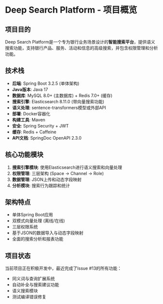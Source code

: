# Deep Search Platform - 项目概览

## 项目目的
Deep Search Platform是一个专为银行业务场景设计的**智能搜索平台**，提供语义搜索功能，支持银行产品、服务、活动和信息的高级搜索，并包含权限管理和分析功能。

## 技术栈
- **后端**: Spring Boot 3.2.5 (单体架构)
- **Java版本**: Java 17
- **数据库**: MySQL 8.0+ (主数据库) + Redis 7.0+ (缓存)
- **搜索引擎**: Elasticsearch 8.11.0 (带向量搜索功能)
- **语义处理**: sentence-transformers模型或外部API
- **部署**: Docker容器化
- **构建工具**: Maven
- **安全**: Spring Security + JWT
- **缓存**: Redis + Caffeine
- **API文档**: SpringDoc OpenAPI 2.3.0

## 核心功能模块
1. **搜索引擎模块**: 使用Elasticsearch进行语义搜索和向量处理
2. **权限管理**: 三层架构 (Space → Channel → Role)
3. **数据管理**: JSON上传和动态字段映射
4. **分析模块**: 搜索行为跟踪和统计

## 架构特点
- 单体Spring Boot应用
- 双模式向量处理 (离线/在线)
- 三层权限系统
- 基于JSON的数据导入与动态字段映射
- 全面的搜索分析和报表功能

## 项目状态
当前项目正在积极开发中，最近完成了Issue #13的所有功能：
- 同义词与查询扩展系统
- 自动补全与搜索建议功能
- 语义搜索模块
- 测试编译错误修复